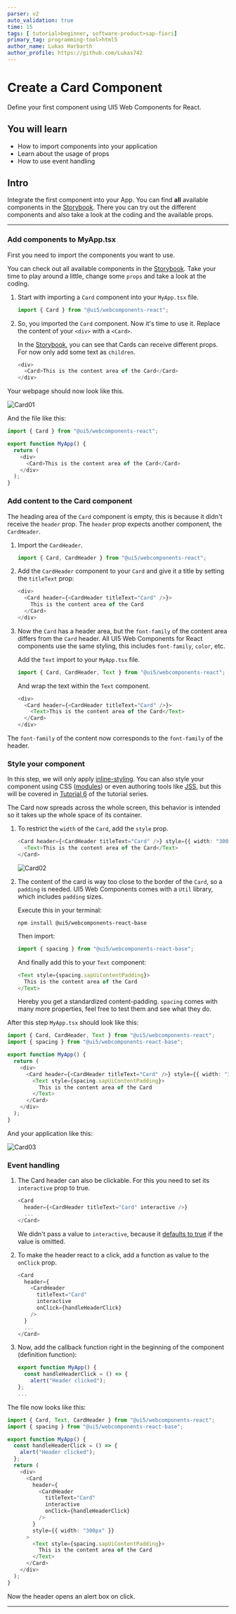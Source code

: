```yaml
---
parser: v2
auto_validation: true
time: 15
tags: [ tutorial>beginner, software-product>sap-fiori]
primary_tag: programming-tool>html5
author_name: Lukas Harbarth
author_profile: https://github.com/Lukas742
---
```


# Create a Card Component
<!-- description --> Define your first component using UI5 Web Components for React.

## You will learn
-  How to import components into your application
-  Learn about the usage of props
-  How to use event handling


## Intro
Integrate the first component into your App. You can find **all** available components in the [Storybook](https://sap.github.io/ui5-webcomponents-react).
There you can try out the different components and also take a look at the coding and the available props.

---

### Add components to MyApp.tsx

First you need to import the components you want to use.

You can check out all available components in the [Storybook](https://sap.github.io/ui5-webcomponents-react). Take your time to play around a little, change some `props` and take a look at the coding.

1. Start with importing a `Card` component into your `MyApp.tsx` file.

    ```TypeScript / TSX
    import { Card } from "@ui5/webcomponents-react";
    ```

2. So, you imported the `Card` component. Now it's time to use it. Replace the content of your `<div>` with a `<Card>`.

    In the [Storybook](https://sap.github.io/ui5-webcomponents-react/?path=/story/4-ui5-web-components-card--default-story), you can see that Cards can receive different props. For now only add some text as `children`.

    ```TypeScript / TSX
    <div>
      <Card>This is the content area of the Card</Card>
    </div>
    ```

Your webpage should now look like this.

![Card01](01_card.png)

And the file like this:

```TypeScript / TSX
import { Card } from "@ui5/webcomponents-react";

export function MyApp() {
  return (
    <div>
      <Card>This is the content area of the Card</Card>
    </div>
  );
}
```



### Add content to the Card component

The heading area of the `Card` component is empty, this is because it didn't receive the `header` prop. The `header` prop expects another component, the `CardHeader`.

1. Import the `CardHeader`.

    ```TypeScript / TSX
    import { Card, CardHeader } from "@ui5/webcomponents-react";
    ```

2. Add the `CardHeader` component to your `Card` and give it a title by setting the `titleText` prop:

    ```TypeScript / TSX
    <div>
      <Card header={<CardHeader titleText="Card" />}>
        This is the content area of the Card
      </Card>
    </div>
    ```

2. Now the `Card` has a header area, but the `font-family` of the content area differs from the `Card` header. All UI5 Web Components for React components use the same styling, this includes `font-family`, `color`, etc.  

     Add the `Text` import to your `MyApp.tsx` file.

    ```TypeScript / TSX
    import { Card, CardHeader, Text } from "@ui5/webcomponents-react";
    ```

    And wrap the text within the `Text` component.

    ```TypeScript / TSX
    <div>
      <Card header={<CardHeader titleText="Card" />}>
        <Text>This is the content area of the Card</Text>
      </Card>
    </div>
    ```

The `font-family` of the content now corresponds to the `font-family` of the header.



### Style your component

In this step, we will only apply [inline-styling](https://reactjs.org/docs/dom-elements.html#style). You can also style your component using CSS ([modules](https://github.com/css-modules/css-modules)) or even authoring tools like [JSS](https://cssinjs.org), but this will be covered in [Tutorial 6](ui5-webcomponents-react-styling) of the tutorial series.

The Card now spreads across the whole screen, this behavior is intended so it takes up the whole space of its container.

1. To restrict the `width` of the `Card`, add the `style` prop.

    ```TypeScript / TSX
    <Card header={<CardHeader titleText="Card" />} style={{ width: "300px" }}>
      <Text>This is the content area of the Card</Text>
    </Card>
    ```

    ![Card02](02_card.png)

2. The content of the card is way too close to the border of the `Card`, so a `padding` is needed. UI5 Web Components comes with a `Util` library, which includes `padding` sizes.

    Execute this in your terminal:

    ```Shell
    npm install @ui5/webcomponents-react-base
    ```

    Then import:

    ```TypeScript / TSX
    import { spacing } from "@ui5/webcomponents-react-base";
    ```

    And finally add this to your `Text` component:

    ```TypeScript / TSX
    <Text style={spacing.sapUiContentPadding}>
      This is the content area of the Card
    </Text>
    ```
    Hereby you get a standardized content-padding. `spacing` comes with many more properties, feel free to test them and see what they do.

After this step `MyApp.tsx` should look like this:
```TypeScript / TSX
import { Card, CardHeader, Text } from "@ui5/webcomponents-react";
import { spacing } from "@ui5/webcomponents-react-base";

export function MyApp() {
  return (
    <div>
      <Card header={<CardHeader titleText="Card" />} style={{ width: "300px" }}>
        <Text style={spacing.sapUiContentPadding}>
          This is the content area of the Card
        </Text>
      </Card>
    </div>
  );
}
```
And your application like this:

![Card03](03_card.png)


### Event handling


1. The Card header can also be clickable. For this you need to set its `interactive` prop to true.

    ```TypeScript / TSX
    <Card
      header={<CardHeader titleText="Card" interactive />}
      ...
    </Card>
    ```

    We didn't pass a value to `interactive`, because it [defaults to true](https://reactjs.org/docs/jsx-in-depth.html#props-default-to-true) if the value is omitted.

2.  To make the header react to a click, add a function as value to the `onClick` prop.

    ```TypeScript / TSX
    <Card
      header={
        <CardHeader
          titleText="Card"
          interactive
          onClick={handleHeaderClick}
        />
      }
      ...
    </Card>
    ```

3. Now, add the callback function right in the beginning of the component (definition function):
    ```TypeScript / TSX
    export function MyApp() {
      const handleHeaderClick = () => {
        alert("Header clicked");
    };
    ...
    ```

The file now looks like this:
```TypeScript / TSX
import { Card, Text, CardHeader } from "@ui5/webcomponents-react";
import { spacing } from "@ui5/webcomponents-react-base";

export function MyApp() {
  const handleHeaderClick = () => {
    alert("Header clicked");
  };
  return (
    <div>
      <Card
        header={
          <CardHeader
            titleText="Card"
            interactive
            onClick={handleHeaderClick}
          />
        }
        style={{ width: "300px" }}
      >
        <Text style={spacing.sapUiContentPadding}>
          This is the content area of the Card
        </Text>
      </Card>
    </div>
  );
}
```
Now the header opens an alert box on click.



---
